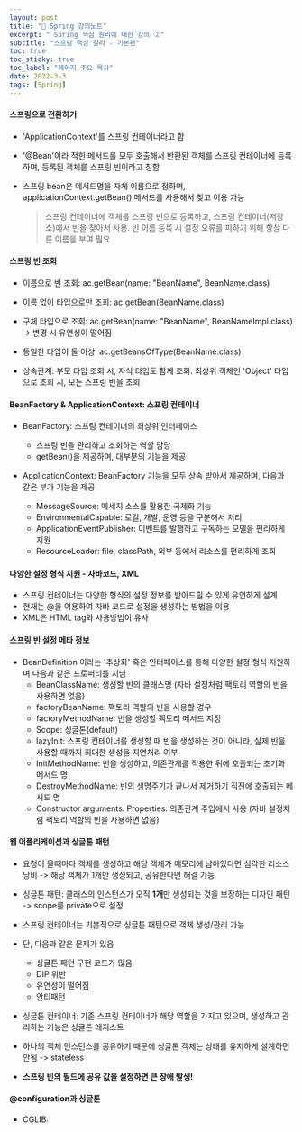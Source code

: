 ```yaml
---
layout: post
title: "📅 Spring 강의노트"
excerpt: " Spring 핵심 원리에 대한 강의 ②"
subtitle: "스프링 핵심 원리 - 기본편"
toc: true
toc_sticky: true
toc_label: "페이지 주요 목차"
date: 2022-3-3
tags: [Spring]
---
```


#### 스프링으로 전환하기

  - 'ApplicationContext'를 스프링 컨테이너라고 함
  - '@Bean'이라 적힌 메서드를 모두 호출해서 반환된 객체를 스프링 컨테이너에 등록하며, 등록된 객체를 스프링 빈이라고 칭함
  - 스프링 bean은 메서드명을 자체 이름으로 정하며, applicationContext.getBean() 메서드를 사용해서 찾고 이용 가능  

    > 스프링 컨테이너에 객체를 스프링 빈으로 등록하고, 스프링 컨테이너(저장소)에서 빈을 찾아서 사용.
    > 빈 이름 등록 시 설정 오류를 피하기 위해 항상 다른 이름을 부여 필요
  

#### 스프링 빈 조회

  - 이름으로 빈 조회: ac.getBean(name: "BeanName", BeanName.class)
  - 이름 없이 타입으로만 조회: ac.getBean(BeanName.class)
  - 구체 타입으로 조회: ac.getBean(name: "BeanName", BeanNameImpl.class) -> 변경 시 유연성이 떨어짐
  - 동일한 타입이 둘 이상: ac.getBeansOfType(BeanName.class)

  - 상속관계: 부모 타입 조회 시, 자식 타입도 함께 조회. 최상위 객체인 'Object' 타입으로 조회 시, 모든 스프링 빈을 조회

#### BeanFactory & ApplicationContext: 스프링 컨테이너 

  - BeanFactory: 스프링 컨테이너의 최상위 인터페이스
    - 스프링 빈을 관리하고 조회하는 역할 담당 
    - getBean()을 제공하며, 대부분의 기능을 제공  
  
  - ApplicationContext: BeanFactory 기능을 모두 상속 받아서 제공하며, 다음과 같은 부가 기능을 제공
    - MessageSource: 메세지 소스를 활용한 국제화 기능
    - EnvironmentalCapable: 로컬, 개발, 운영 등을 구분해서 처리
    - ApplicationEventPublisher: 이벤트를 발행하고 구독하는 모델을 편리하게 지원
    - ResourceLoader: file, classPath, 외부 등에서 리소스를 편리하게 조회

#### 다양한 설정 형식 지원 - 자바코드, XML

  - 스프링 컨테이너는 다양한 형식의 설정 정보를 받아드릴 수 있게 유연하게 설계
  - 현재는 @을 이용하여 자바 코드로 설정을 생성하는 방법을 이용
  - XML은 HTML tag와 사용방법이 유사

#### 스프링 빈 설정 메타 정보 

  - BeanDefinition 이라는 '추상화' 혹은 인터페이스를 통해 다양한 설정 형식 지원하며 다음과 같은 프로퍼티를 지님
    - BeanClassName: 생성할 빈의 클래스명 (자바 설정처럼 팩토리 역할의 빈을 사용하면 없음)
    - factoryBeanName: 팩토리 역할의 빈을 사용할 경우
    - factoryMethodName: 빈을 생성할 팩토리 메서드 지정 
    - Scope: 싱글톤(default)
    - lazyInit: 스프링 컨테이너를 생성할 때 빈을 생성하는 것이 아니라, 실제 빈을 사용할 때까지 최대한 생성을 지연처리 여부
    - InitMethodName: 빈을 생성하고, 의존관계를 적용한 뒤에 호출되는 초기화 메서드 명
    - DestroyMethodName: 빈의 생명주기가 끝나서 제거하기 직전에 호출되는 메서드 명
    - Constructor arguments. Properties: 의존관계 주입에서 사용 (자바 설정처럼 팩토리 역할의 빈을 사용하면 없음)

#### 웹 어플리케이션과 싱글톤 패턴

  - 요청이 올때마다 객체를 생성하고 해당 객체가 메모리에 남아있다면 심각한 리소스 낭비 -> 해당 객체가 1개만 생성되고, 공유한다면 해결 가능
  - 싱글톤 패턴: 클래스의 인스턴스가 오직 **1개**만 생성되는 것을 보장하는 디자인 패턴 -> scope를 private으로 설정

  - 스프링 컨테이너는 기본적으로 싱글톤 패턴으로 객체 생성/관리 가능
  - 단, 다음과 같은 문제가 있음
    - 싱글톤 패턴 구현 코드가 많음
    - DIP 위반
    - 유연성이 떨어짐
    - 안티패턴
  
  - 싱글톤 컨테이너: 기존 스프링 컨테이너가 해당 역할을 가지고 있으며, 생성하고 관리하는 기능은 싱글톤 레지스트
  - 하나의 객체 인스턴스를 공유하기 때문에 싱글톤 객체는 상태를 유지하게 설계하면 안됨 -> stateless
  - **스프링 빈의 필드에 공유 값을 설정하면 큰 장애 발생!**

#### @configuration과 싱글톤

- CGLIB:  